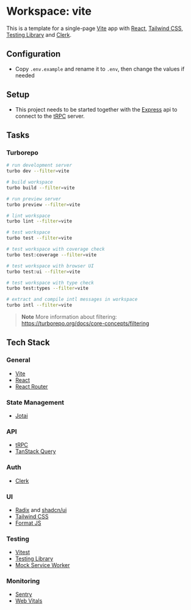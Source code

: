 # Workspace: vite

This is a template for a single-page [Vite](https://vitejs.dev) app with [React](https://reactjs.org), [Tailwind CSS](https://tailwindcss.com), [Testing Library](https://testing-library.com) and [Clerk](https://clerk.com).

## Configuration

- Copy `.env.example` and rename it to `.env`, then change the values if needed

## Setup

- This project needs to be started together with the [Express](../express/README.md) api to connect to the [tRPC](https://trpc.io) server.

## Tasks

### Turborepo

```sh
# run development server
turbo dev --filter=vite

# build workspace
turbo build --filter=vite

# run preview server
turbo preview --filter=vite

# lint workspace
turbo lint --filter=vite

# test workspace
turbo test --filter=vite

# test workspace with coverage check
turbo test:coverage --filter=vite

# test workspace with browser UI
turbo test:ui --filter=vite

# test workspace with type check
turbo test:types --filter=vite

# extract and compile intl messages in workspace
turbo intl --filter=vite
```

> **Note**
> More information about filtering: https://turborepo.org/docs/core-concepts/filtering

## Tech Stack

### General

- [Vite](https://vitejs.dev)
- [React](https://reactjs.org)
- [React Router](https://reactrouter.com)

### State Management

- [Jotai](https://jotai.pmnd.rs)

### API

- [tRPC](https://trpc.io)
- [TanStack Query](https://tanstack.com/query)

### Auth

- [Clerk](https://clerk.com)

### UI

- [Radix](https://www.radix-ui.com) and [shadcn/ui](https://ui.shadcn.com)
- [Tailwind CSS](https://tailwindcss.com)
- [Format JS](https://formatjs.io)

### Testing

- [Vitest](https://vitest.dev)
- [Testing Library](https://testing-library.com)
- [Mock Service Worker](https://mswjs.io)

### Monitoring

- [Sentry](https://sentry.io)
- [Web Vitals](https://github.com/GoogleChrome/web-vitals)
